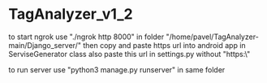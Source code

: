 # TagAnalyzer_v1_2

to start ngrok use "./ngrok http 8000" in folder "/home/pavel/TagAnalyzer-main/Django_server/"
then  copy and paste https url into android app in ServiseGenerator class
also paste this url in settings.py without "https:\\"

to run server use "python3 manage.py runserver" in same folder
